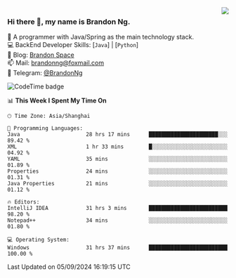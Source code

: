 <img  align="right" src="https://github-readme-stats-brandon0824.vercel.app/api/top-langs/?username=brandon0824&layout=compact">

### Hi there 👋, my name is Brandon Ng.

🌱 A programmer with Java/Spring as the main technology stack.  
💻 BackEnd Developer Skills: [`Java`] | [`Python`]  
📝 Blog: [Brandon Space](https://brandonng.tech)  
📫 Mail: brandonng@foxmail.com  
📰 Telegram: [@BrandonNg](https://t.me/BrandonNg24)  

![CodeTime badge](https://img.shields.io/endpoint?style=flat-square&url=https%3A%2F%2Fapi.codetime.dev%2Fshield%3Fid%3D128%26project%3D%26in%3D604800000)

<!--START_SECTION:waka-->
📊 **This Week I Spent My Time On** 

```text
🕑︎ Time Zone: Asia/Shanghai

💬 Programming Languages: 
Java                     28 hrs 17 mins      ██████████████████████░░░   89.42 % 
XML                      1 hr 33 mins        █░░░░░░░░░░░░░░░░░░░░░░░░   04.92 % 
YAML                     35 mins             ░░░░░░░░░░░░░░░░░░░░░░░░░   01.89 % 
Properties               24 mins             ░░░░░░░░░░░░░░░░░░░░░░░░░   01.31 % 
Java Properties          21 mins             ░░░░░░░░░░░░░░░░░░░░░░░░░   01.12 % 

🔥 Editors: 
IntelliJ IDEA            31 hrs 3 mins       █████████████████████████   98.20 % 
Notepad++                34 mins             ░░░░░░░░░░░░░░░░░░░░░░░░░   01.80 % 

💻 Operating System: 
Windows                  31 hrs 37 mins      █████████████████████████   100.00 % 
```


 Last Updated on 05/09/2024 16:19:15 UTC
<!--END_SECTION:waka-->
